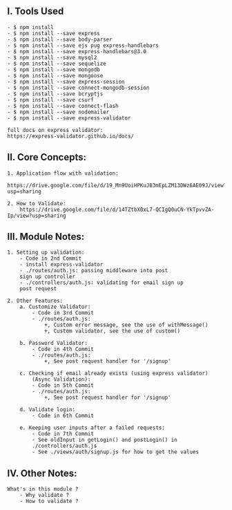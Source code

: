 ## I. Tools Used

    - $ npm install
    - $ npm install --save express
    - $ npm install --save body-parser
    - $ npm install --save ejs pug express-handlebars
    - $ npm install --save express-handlebars@3.0
    - $ npm install --save mysql2
    - $ npm install --save sequelize
    - $ npm install --save mongodb
    - $ npm install --save mongoose
    - $ npm install --save express-session
    - $ npm install --save connect-mongodb-session
    - $ npm install --save bcryptjs
    - $ npm install --save csurf
    - $ npm install --save connect-flash
    - $ npm install --save nodemailer
    - $ npm install --save express-validator

    full docs on express validator:
    https://express-validator.github.io/docs/

## II. Core Concepts:

    1. Application flow with validation:
        https://drive.google.com/file/d/19_Mn9UoiHPKuJB3mEpLZM13DWz6AE09J/view?usp=sharing

    2. How to Validate:
        https://drive.google.com/file/d/14TZtbX0xL7-QCIgQ0uCN-YkTpvvZA-Ip/view?usp=sharing

## III. Module Notes:

    1. Setting up validation:
        - Code in 2nd Commit
        - install express-validator
        - ./routes/auth.js: passing middleware into post
        sign up controller
        - ./controllers/auth.js: validating for email sign up
        post request

    2. Other Features:
        a. Customize Validator:
            - Code in 3rd Commit
            - ./routes/auth.js:
                +, Custom error message, see the use of withMessage()
                +, Custom validator, see the use of custom()

        b. Password Validator:
            - Code in 4th Commit
            - ./routes/auth.js:
                +, See post request handler for '/signup'

        c. Checking if email already exists (using express validator)
            (Async Validation):
            - Code in 5th Commit
            - ./routes/auth.js:
                +, See post request handler for '/signup'

        d. Validate login:
            - Code in 6th Commit

        e. Keeping user inputs after a failed requests:
            - Code in 7th Commit
            - See oldInput in getLogin() and postLogin() in
            ./controllers/auth.js
            - See ./views/auth/signup.js for how to get the values

## IV. Other Notes:

    What's in this module ?
        - Why validate ?
        - How to validate ?
